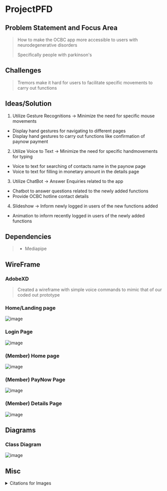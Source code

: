# ProjectPFD



## Problem Statement and Focus Area
> How to make the OCBC app more accessible to users with neurodegenerative disorders
> 
> Specifically people with parkinson's 


## Challenges
> Tremors make it hard for users to facilitate specific movements to carry out functions


## Ideas/Solution
1. Utilize Gesture Recognitions -> Minimize the need for specific mouse movements
 - Display hand gestures for navigating to different pages
 - Display hand gestures to carry out functions like confirmation of paynow payment
2. Utilize Voice to Text -> Minimize the need for specific handmovements for typing
 - Voice to text for searching of contacts name in the paynow page 
 - Voice to text for filling in monetary amount in the details page
3. Utilize ChatBot -> Answer Enquiries related to the app
 - Chatbot to answer questions related to the newly added functions
 - Provide OCBC hotline contact details
4. Slideshow -> Inform newly logged in users of the new functions added
 - Animation to inform recently logged in users of the newly added functions
## Dependencies 
> - Mediapipe

## WireFrame

### AdobeXD
> Created a wireframe with simple voice commands to mimic that of our coded out prototype

### Home/Landing page
![image](https://github.com/huixianglim/ProjectPFD/assets/116724250/12966a0e-2bd3-4c6c-a634-541ec4d67d3d)

### Login Page
![image](https://github.com/huixianglim/ProjectPFD/assets/116724250/019e6631-2e86-4995-a804-460a4c43829a)

### (Member) Home page
![image](https://github.com/huixianglim/ProjectPFD/assets/116724250/da41e3b0-693b-4310-8354-0d89c215de7c)

### (Member) PayNow Page
![image](https://github.com/huixianglim/ProjectPFD/assets/116724250/5aad58cd-6b9d-4788-b2a5-fdb43eeae00c)

### (Member) Details Page
![image](https://github.com/huixianglim/ProjectPFD/assets/116724250/38f353eb-3f5f-4a54-b486-d143356c40b4)

## Diagrams

### Class Diagram
![image](https://github.com/huixianglim/ProjectPFD/assets/116724250/813641cf-5ca9-49f7-9fd5-2e661b14b0de)

## Misc
<details>
  <summary>Citations for Images</summary>
  - https://www.singsaver.com.sg/blog/ocbc-frank-credit-card-the-perfect-card-for-gen-z
</details>
